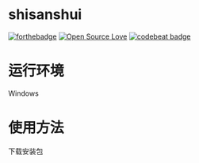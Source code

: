 # shisanshui
[![forthebadge](https://forthebadge.com/images/badges/made-with-c-sharp.svg)](https://forthebadge.com)
[![Open Source Love](https://badges.frapsoft.com/os/mit/mit.svg?v=102)](https://github.com/ellerbrock/open-source-badge/)
[![codebeat badge](https://codebeat.co/badges/f7080893-9af7-4785-916c-d5fdbc67e26c)](https://codebeat.co/projects/github-com-boennemann-badges)

# 运行环境
Windows

# 使用方法
下载安装包
